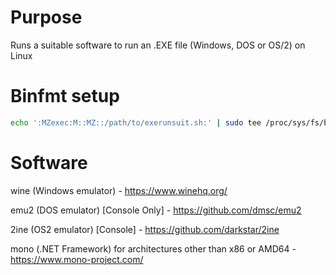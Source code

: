 # Purpose
Runs a suitable software to run an .EXE file (Windows, DOS or OS/2) on Linux

# Binfmt setup
```bash
echo ':MZexec:M::MZ::/path/to/exerunsuit.sh:' | sudo tee /proc/sys/fs/binfmt_misc/register
```

# Software  
  wine (Windows emulator) - https://www.winehq.org/
  
  emu2 (DOS emulator) [Console Only] - https://github.com/dmsc/emu2
  
  2ine (OS2 emulator) [Console] - https://github.com/darkstar/2ine

  mono (.NET Framework) for architectures other than x86 or AMD64 - https://www.mono-project.com/
